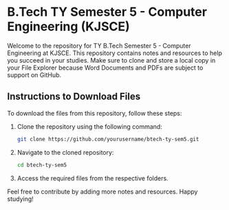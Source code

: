 # B.Tech TY Semester 5 - Computer Engineering (KJSCE)

Welcome to the repository for TY B.Tech Semester 5 - Computer Engineering at KJSCE. This repository contains notes and resources to help you succeed in your studies. Make sure to clone and store a local copy in your File Explorer because Word Documents and PDFs are subject to support on GitHub.

## Instructions to Download Files

To download the files from this repository, follow these steps:

1. Clone the repository using the following command:
    ```sh
    git clone https://github.com/yourusername/btech-ty-sem5.git
    ```
2. Navigate to the cloned repository:
    ```sh
    cd btech-ty-sem5
    ```
3. Access the required files from the respective folders.

Feel free to contribute by adding more notes and resources. Happy studying!